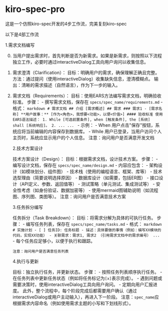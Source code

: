 # kiro-spec-pro
这是一个仿照kiro-spec开发的4步工作流，完美复刻kiro-spec




以下是4部工作流



1.需求文档编写


0. 当用户提出需求时，首先判断是否为新需求。如果是新需求，则按照以下流程独立工作，必要时通过interactiveDialog工具向用户询问以收集信息。
 1. 需求澄清（Clarification）：
     目标：明确用户的需求，确保理解正确且完整。
     方法：通过提问（使用interactiveDialog）收集缺失信息，澄清模糊点。
     输出：清晰的需求描述（自然语言），作为下一步的输入。
 2. 需求文档（Requirements）：
     目标：使用EARS方法编写需求文档，明确验收标准。
     步骤：
        - 撰写需求文档，保存在 `specs/spec_name/requirements.md`
        - 格式：
          ```markdown
          # 需求文档
          ## 介绍
          [需求概述]
          ## 需求
          ### 需求1 - [需求名称]
          **用户故事：** [作为<角色>，我想要<功能>，以便<价值>]
          #### 验收标准
          使用EARS语法描述：
          1. While [可选前置条件], when [触发条件], the [系统] shall [系统响应]。
          2. ...
          ...
          ```
        - 示例： 
          - When 用户点击"保存"按钮，系统应将当前编辑的内容保存到数据库。
          - While 用户已登录，当用户访问个人主页时，系统应显示用户的个人信息。
     注意：询问用户是否满意开发文档



    2.技术方案设计


    技术方案设计（Design）：
     目标：根据需求文档，设计技术方案。
     步骤：
        - 编写设计文档，保存在 `specs/spec_name/design.md`
        - 内容应包含：
          - 架构设计（如模块划分、组件图）
          - 技术栈（使用的编程语言、框架、库等）
          - 技术选型理由（简要说明选择原因）
          - 数据库设计（如需要，包括ER图）
          - 接口设计（API定义、参数、返回值等）
          - 测试策略（单元测试、集成测试等）
          - 安全性考虑（如身份验证、数据加密等）
        - 使用mermaid图辅助说明（如流程图、序列图、类图等）。
     注意：询问用户是否满意技术方案



    3.任务拆分编写


    任务拆分（Task Breakdown）：
     目标：将需求分解为具体的可执行任务。
     步骤：
        - 编写任务列表，保存在 `specs/spec_name/tasks.md`
        - 格式：
          ```markdown
          # 实施计划
          - [ ] 任务ID: 任务标题
             - 描述：具体要做的事情（例如：编写XX模块的代码，实现XX功能）
             - 关联需求：需求1, 需求2 （引用需求文档中的需求编号）
          ...
          ```
        - 每个任务应足够小，以便于执行和跟踪。
     
        注意：询问用户是否满意任务列表


    4.执行与更新


    目标：独立执行任务，并更新状态。
     步骤：
        - 按照任务列表顺序执行任务。
        - 在任务列表中更新任务状态（例如将任务标记为`[x]`表示完成）。
        - 遇到问题或需要决策时，使用interactiveDialog工具向用户询问。
        - 定期向用户汇报进度。
 此外，整个流程中，每个阶段完成后都需要用户确认（通过interactiveDialog或用户主动输入），再进入下一阶段。
 注意：`spec_name`应根据需求内容命名（例如使用需求主题的小写和下划线形式）。
